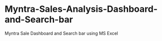 # Myntra-Sales-Analysis-Dashboard-and-Search-bar
Myntra Sale Dashboard and Search bar using MS Excel
